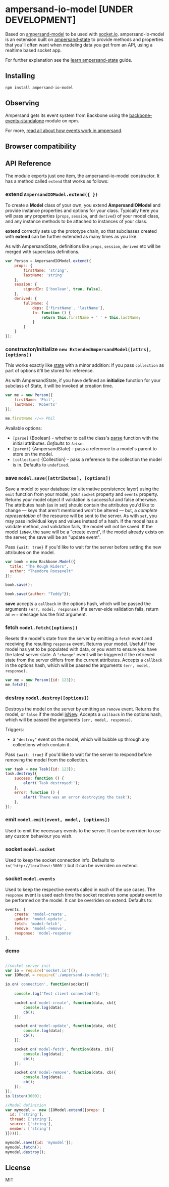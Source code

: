 ampersand-io-model [UNDER DEVELOPMENT]
==================

Based on [ampersand-model](https://github.com/AmpersandJS/ampersand-model) to be used with [socket.io](http://socket.io).
ampersand-io-model is an extension built on [ampersand-state](http://ampersandjs.com/docs/#ampersand-state) to provide methods and properties that you'll often want when modeling data you get from an API, using a realtime based socket app.

For further explanation see the [learn ampersand-state](http://ampersandjs.com/learn/state) guide.

## Installing

```
npm install ampersand-io-model
```

## Observing

Ampersand gets its event system from Backbone using the [backbone-events-standalone](https://www.npmjs.org/package/backbone-events-standalone) module on npm.

For more, [read all about how events work in ampersand](http://ampersandjs.com/learn/events).

## Browser compatibility



## API Reference

The module exports just one item, the ampersand-io-model constructor. It has a method called `extend` that works as follows:

### extend `AmpersandIOModel.extend({ })`

To create a **Model** class of your own, you extend **AmpersandIOModel** and provide instance properties and options for your class. Typically here you will pass any properties (`props`, `session`, and `derived`) of your model class, and any instance methods to be attached to instances of your class.

**extend** correctly sets up the prototype chain, so that subclasses created with **extend** can be further extended as many times as you like.

As with AmpersandState, definitions like `props`, `session`, `derived` etc will be merged with superclass definitions.

```javascript
var Person = AmpersandIOModel.extend({
    props: {
        firstName: 'string',
        lastName: 'string'
    },
    session: {
        signedIn: ['boolean', true, false],
    },
    derived: {
        fullName: {
            deps: ['firstName', 'lastName'],
            fn: function () {
                return this.firstName + ' ' + this.lastName;
            }
        }
    }
});
```


### constructor/initialize `new ExtendedAmpersandModel([attrs], [options])`

This works exactly like [state](http://ampersandjs.com/docs/#ampersand-state-constructorinitialize) with a minor addition: If you pass `collection` as part of options it'll be stored for reference.

As with AmpersandState, if you have defined an **initialize** function for your subclass of State, it will be invoked at creation time.

```javascript
var me = new Person({
    firstName: 'Phil',
    lastName: 'Roberts'
});

me.firstName //=> Phil
```

Available options:

* `[parse]` {Boolean} - whether to call the class's [parse](#ampersand-state-parse) function with the initial attributes. _Defaults to `false`_.
* `[parent]` {AmpersandState} - pass a reference to a model's parent to store on the model.
* `[collection]` {Collection} - pass a reference to the collection the model is in. Defaults to `undefined`.


### save `model.save([attributes], [options])`

Save a model to your database (or alternative persistence layer) using the `emit` function from your model, your `socket` property and `events` property. Returns your model object if validation is successful and false otherwise. The attributes hash (as in set) should contain the attributes you'd like to change — keys that aren't mentioned won't be altered — but, a *complete representation* of the resource will be sent to the server. As with `set`, you may pass individual keys and values instead of a hash. If the model has a validate method, and validation fails, the model will not be saved. If the model `isNew`, the save will be a "create event", if the model already exists on the server, the save will be an "update event".

Pass `{wait: true}` if you'd like to wait for the server before setting the new attributes on the model.

```javascript
var book = new Backbone.Model({
  title: "The Rough Riders",
  author: "Theodore Roosevelt"
});

book.save();

book.save({author: "Teddy"});
```

**save** accepts a `callback` in the options hash, which will be passed the arguments `(err, model, response)`. If a server-side validation fails, return an `err` message has the frist argument.

### fetch `model.fetch([options])`

Resets the model's state from the server by emitting a `fetch` event and receiving the resulting `response` event. Returns your model. Useful if the model has yet to be populated with data, or you want to ensure you have the latest server state. A `"change"` event will be triggered if the retrieved state from the server differs from the current attributes. Accepts a `callback` in the options hash, which will be passed the arguments `(err, model, response)`.

```javascript
var me = new Person({id: 123});
me.fetch();
```

### destroy `model.destroy([options])`

Destroys the model on the server by emitting an `remove` event. Returns the model, or `false` if the model [isNew](#ampersand-model-isnew). Accepts a `callback` in the options hash, which will be passed the arguments `(err, model, response)`.

Triggers:

* a `"destroy"` event on the model, which will bubble up through any collections which contain it.

Pass `{wait: true}` if you'd like to wait for the server to respond before removing the model from the collection.

```javascript
var task = new Task({id: 123});
task.destroy({
    success: function () {
        alert('Task destroyed!');
    },
    error: function () {
        alert('There was an error destroying the task');
    },
});
```

### emit `model.emit(event, model, [options])`

Used to emit the necessary events to the server. It can be overriden to use any custom behaviour you wish.

### socket `model.socket`

Used to keep the socket connection info. Defaults to `io('http://localhost:3000')` but it can be overriden on extend.

### socket `model.events`

Used to keep the respective events called in each of the use cases. The `response` event is used each time the socket receives some update event to be performed on the model. It can be overriden on extend. Defaults to:

```javascript
events: {
    create: 'model-create',
    update: 'model-update',
    fetch: 'model-fetch',
    remove: 'model-remove',
    response: 'model-response'
},
```

### demo
```javascript

//socket server init
var io = require('socket.io')();
var IOModel = require('./ampersand-io-model');

io.on('connection', function(socket){
	
	console.log('Test client connected!');

	socket.on('model-create', function(data, cb){
		console.log(data);
		cb();
	});

	socket.on('model-update', function(data, cb){
		console.log(data);
		cb();
	});

	socket.on('model-fetch', function(data, cb){
		console.log(data);
		cb();
	});

	socket.on('model-remove', function(data, cb){
		console.log(data);
		cb();
	});
});
io.listen(3000);

//Model definition
var mymodel =  new (IOModel.extend({props: {
  id: ['string'],
  thread: ['string'],
  source: ['string'],
  member: ['string']
}}))();

mymodel.save({id: 'mymodel'});
mymodel.fetch();
mymodel.destroy();
```

## License

MIT
